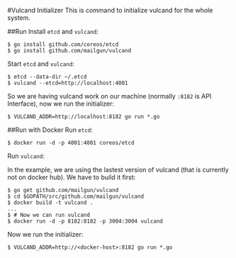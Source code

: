 #Vulcand Initializer
This is command to initialize vulcand for the whole system.

##Run
Install `etcd` and `vulcand`:

```
$ go install github.com/coreos/etcd
$ go install github.com/mailgun/vulcand
```
Start `etcd` and `vulcand`:

```
$ etcd --data-dir ~/.etcd
$ vulcand --etcd=http://localhost:4001
```
So we are having vulcand work on our machine (normally `:8182` is API Interface), now we run the initializer:

```
$ VULCAND_ADDR=http://localhost:8182 go run *.go
```
##Run with Docker
Run `etcd`:

```
$ docker run -d -p 4001:4001 coreos/etcd
```

Run `vulcand`:

In the example, we are using the lastest version of vulcand (that is currently not on docker hub). We have to build it first:

```
$ go get github.com/mailgun/vulcand
$ cd $GOPATH/src/github.com/mailgun/vulcand
$ docker build -t vulcand .
...
$ # Now we can run vulcand
$ docker run -d -p 8182:8182 -p 3004:3004 vulcand
```

Now we run the initializer:

```
$ VULCAND_ADDR=http://<docker-host>:8182 go run *.go
```
